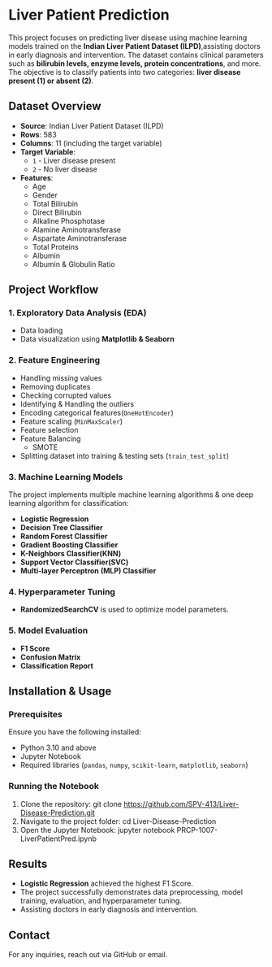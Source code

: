 # Liver Patient Prediction
This project focuses on predicting liver disease using machine learning models trained on the **Indian Liver Patient Dataset (ILPD)**,assisting doctors in early diagnosis and intervention. The dataset contains clinical parameters such as **bilirubin levels, enzyme levels, protein concentrations**, and more. The objective is to classify patients into two categories: **liver disease present (1) or absent (2)**.

## Dataset Overview
- **Source**: Indian Liver Patient Dataset (ILPD)
- **Rows**: 583
- **Columns**: 11 (including the target variable)
- **Target Variable**: 
  - `1` - Liver disease present
  - `2` - No liver disease
- **Features**:
  - Age
  - Gender
  - Total Bilirubin
  - Direct Bilirubin
  - Alkaline Phosphotase
  - Alamine Aminotransferase
  - Aspartate Aminotransferase
  - Total Proteins
  - Albumin
  - Albumin & Globulin Ratio
## Project Workflow
### 1. **Exploratory Data Analysis (EDA)**
- Data loading
- Data visualization using **Matplotlib & Seaborn**
### 2. **Feature Engineering**
- Handling missing values
- Removing duplicates
- Checking corrupted values
- Identifying & Handling the outliers
- Encoding categorical features(`OneHotEncoder`)
- Feature scaling (`MinMaxScaler`)
- Feature selection
- Feature Balancing
  - SMOTE
- Splitting dataset into training & testing sets (`train_test_split`)
  
### 3. **Machine Learning Models**
The project implements multiple machine learning algorithms & one deep learning algorithm for classification:
- **Logistic Regression**
- **Decision Tree Classifier**
- **Random Forest Classifier**
- **Gradient Boosting Classifier**
- **K-Neighbors Classifier(KNN)**
- **Support Vector Classifier(SVC)**
- **Multi-layer Perceptron (MLP) Classifier**

### 4. **Hyperparameter Tuning**
- **RandomizedSearchCV** is used to optimize model parameters.

### 5. **Model Evaluation**
- **F1 Score**
- **Confusion Matrix**
- **Classification Report**

## Installation & Usage

### Prerequisites
Ensure you have the following installed:
- Python 3.10 and above
- Jupyter Notebook
- Required libraries (`pandas`, `numpy`, `scikit-learn`, `matplotlib`, `seaborn`)

### Running the Notebook
1. Clone the repository:
   git clone https://github.com/SPV-413/Liver-Disease-Prediction.git
2. Navigate to the project folder:
   cd Liver-Disease-Prediction
3. Open the Jupyter Notebook:
   jupyter notebook PRCP-1007-LiverPatientPred.ipynb

## Results
- **Logistic Regression** achieved the highest F1 Score.
- The project successfully demonstrates data preprocessing, model training, evaluation, and hyperparameter tuning.
- Assisting doctors in early diagnosis and intervention.

## Contact
For any inquiries, reach out via GitHub or email.
